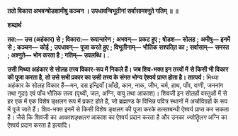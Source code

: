 **ततो विकारा अभवन्षोडशामीषु कञ्चन ।** **उपधावन्विभूतीनां सर्वासामश्नुते गतिम् ॥ ॥** 

**शब्दार्थ** 

**तत:—** **उस (अहंकार) से** **; विकारा:—** **रूपान्तरेण** **; अभवन्—** **प्रकट हुए** **; षोडश—** **सोलह** **; अमीषु—** **इनमें से** **; कञ्चन—** **कोई** **;** **उपधावन्—** **पूजा करते हुए** **; विभूतीनाम्—** **भौतिक सश्पति्त का** **; सर्वासाम्—** **समस्त** **; अश्नुते—** **भोग करता है** **; गतिम्—** **उपलब्धि।** **.** 

**उसी मिथ्या अहंकार से सोलह तत्त्व विकार-रूप में निकले हैं। जब शिव-भक्त इन तत्त्वों में** **से किसी भी विकार की पूजा करता है, तो उसे सभी प्रकार का उसी तत्त्व के संगत भोग्य ऐश्वर्य** **प्राप्त होता है।** **तात्पर्य :** मिथ्या अहंकार के सोलह विकार हैं—मन, दस इन्द्रियाँ (आँखें, कान, नाक, जीभ, चर्म, हाथ, पाँव, वाणी, जननांग तथा गुदा) एवं पाँच भौतिक तत्त्व (पृथ्वी, जल, अग्नि, वायु तथा आकाश)। शिवजी इन सोलहों वस्तुओं में से हर एक में एक विशेष ङ्क्षलग रूप में प्रकट होते हैं, जो ब्रह्माण्ड के विभिन्न पवित्र स्थानों में अर्चाविग्रहों के रूप में पूजे जाते हैं। शिव-भक्त इनमें से किसी विशेष ङ्क्षलग की पूजा करके तत्सश्बन्धी ऐश्वर्य प्राप्त कर सकता है। जैसे कि शिवजी का *आकाशङ्क्षलग*  आकाश का ऐश्वर्य प्रदान करता है और उनका *ज्योतिॄलग* अग्नि का ऐश्वर्य प्रदान करता है इत्यादि।  